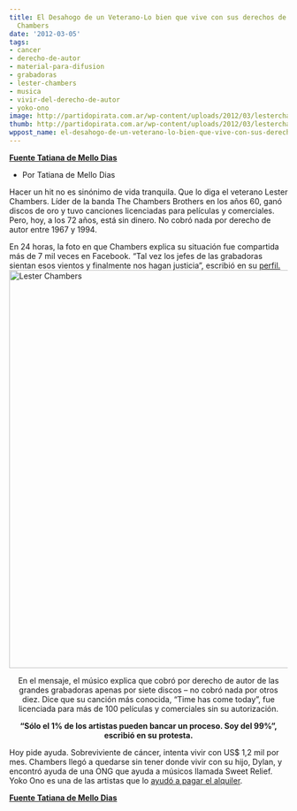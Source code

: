 ```yaml
---
title: El Desahogo de un Veterano-Lo bien que vive con sus derechos de autor Lester
  Chambers
date: '2012-03-05'
tags:
- cancer
- derecho-de-autor
- material-para-difusion
- grabadoras
- lester-chambers
- musica
- vivir-del-derecho-de-autor
- yoko-ono
image: http://partidopirata.com.ar/wp-content/uploads/2012/03/lesterchambers.jpg
thumb: http://partidopirata.com.ar/wp-content/uploads/2012/03/lesterchambers-150x150.jpg
wppost_name: el-desahogo-de-un-veterano-lo-bien-que-vive-con-sus-derechos-de-autor-lester-chambers
---
```


<strong><a href="http://blogs.estadao.com.br/tatiana-dias/o-desabafo-de-um-veterano/" target="_blank">Fuente Tatiana de Mello Dias</a></strong>
<ul>
	<li>Por Tatiana de Mello Dias</li>
</ul>
Hacer un hit no es sinónimo de vida tranquila. Que lo diga el veterano Lester Chambers. Líder de la banda The Chambers Brothers en los años 60, ganó discos de oro y tuvo canciones licenciadas para películas y comerciales. Pero, hoy, a los 72 años, está sin dinero. No cobró nada por derecho de autor entre 1967 y 1994.

En 24 horas, la foto en que Chambers explica su situación fue compartida más de 7 mil veces en Facebook. “Tal vez los jefes de las grabadoras sientan esos vientos y finalmente nos hagan justicia”, escribió en su <a href="https://www.facebook.com/profile.php?id=100000419446736" target="_blank">perfil.</a>
<a href="http://partidopirata.com.ar/wp-content/uploads/2012/03/lesterchambers.jpg"><img class="aligncenter size-full wp-image-3398" title="lesterchambers" src="http://partidopirata.com.ar/wp-content/uploads/2012/03/lesterchambers.jpg" alt="Lester Chambers" width="540" height="720" /></a>
<p style="text-align: center;">En el mensaje, el músico explica que cobró por derecho de autor de las grandes grabadoras apenas por siete discos – no cobró nada por otros diez. Dice que su canción más conocida, “Time has come today”, fue licenciada para más de 100 películas y comerciales sin su autorización.</p>
<p style="text-align: center;"><strong>“Sólo el 1% de los artistas pueden bancar un proceso. Soy del 99%”, escribió en su protesta.</strong></p>
Hoy pide ayuda. Sobreviviente de cáncer, intenta vivir con US$ 1,2 mil por mes. Chambers llegó a quedarse sin tener donde vivir con su hijo, Dylan, y encontró ayuda de una ONG que ayuda a músicos llamada Sweet Relief. Yoko Ono es una de las artistas que lo <a href="http://abclocal.go.com/kgo/story?section=news/entertainment&amp;id=7516370">ayudó a pagar el alquiler</a>.

<strong><a href="http://blogs.estadao.com.br/tatiana-dias/o-desabafo-de-um-veterano/" target="_blank">Fuente Tatiana de Mello Dias</a></strong>

